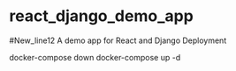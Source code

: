 # react_django_demo_app
#New_line12
A demo app for React and Django Deployment

docker-compose down
docker-compose up -d
